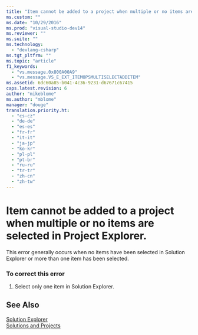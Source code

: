 ```yaml
---
title: "Item cannot be added to a project when multiple or no items are selected in Project Explorer. | Microsoft Docs"
ms.custom: ""
ms.date: "10/29/2016"
ms.prod: "visual-studio-dev14"
ms.reviewer: ""
ms.suite: ""
ms.technology: 
  - "devlang-csharp"
ms.tgt_pltfrm: ""
ms.topic: "article"
f1_keywords: 
  - "vs.message.0x800A00A9"
  - "vs.message.VS_E_EXT_ITEMOPSMULTISELECTADDITEM"
ms.assetid: 6dc60a85-b041-4c36-9231-d67671c67415
caps.latest.revision: 6
author: "mikeblome"
ms.author: "mblome"
manager: "douge"
translation.priority.ht: 
  - "cs-cz"
  - "de-de"
  - "es-es"
  - "fr-fr"
  - "it-it"
  - "ja-jp"
  - "ko-kr"
  - "pl-pl"
  - "pt-br"
  - "ru-ru"
  - "tr-tr"
  - "zh-cn"
  - "zh-tw"
---
```

# Item cannot be added to a project when multiple or no items are selected in Project Explorer.
This error generally occurs when no items have been selected in Solution Explorer or more than one item has been selected.  
  
### To correct this error  
  
1.  Select only one item in Solution Explorer.  
  
## See Also  
 [Solution Explorer](http://msdn.microsoft.com/en-us/ca0ad8e7-eda8-40d4-a76e-2a6864b16e00)   
 [Solutions and Projects](../ide/solutions-and-projects-in-visual-studio.md)